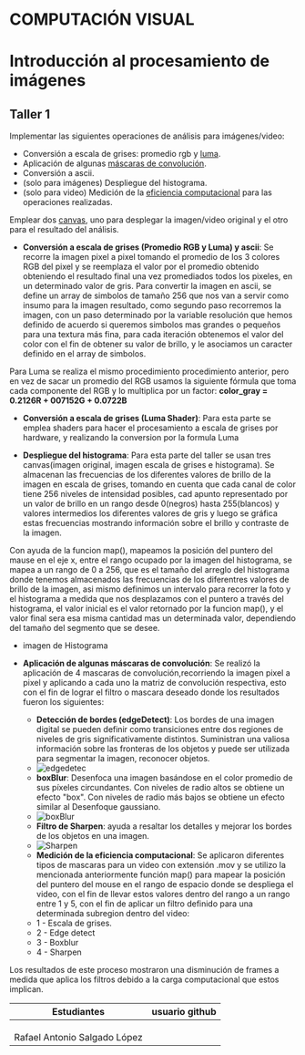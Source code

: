 # COMPUTACIÓN VISUAL
# Introducción al procesamiento de imágenes

## Taller 1

Implementar las siguientes operaciones de análisis para imágenes/video:

* Conversión a escala de grises: promedio rgb y [luma](https://en.wikipedia.org/wiki/HSL_and_HSV#Disadvantages).
* Aplicación de algunas [máscaras de convolución](https://en.wikipedia.org/wiki/Kernel_(image_processing)).
* Conversión  a ascii.
* (solo para imágenes) Despliegue del histograma.
* (solo para video) Medición de la [eficiencia computacional](https://processing.org/reference/frameRate.html) para las operaciones realizadas.

Emplear dos [canvas](https://processing.org/reference/PGraphics.html), uno para desplegar la imagen/video original y el otro para el resultado del análisis.



*  **Conversión a escala de grises (Promedio RGB y Luma) y ascii**: Se recorre la imagen pixel a pixel tomando el promedio de los 3 colores RGB del pixel y se reemplaza el valor por el promedio obtenido obteniendo el resultado final una vez promediados todos los pixeles, en un determinado valor de gris.
Para convertir la imagen en ascii, se define un array de simbolos de tamaño 256 que nos van a servir como insumo para la imagen resultado, como segundo paso recorremos la imagen, con un paso determinado por la variable resolución que hemos definido de acuerdo si queremos simbolos mas grandes o pequeños para una textura más fina, para cada iteración obtenemos el valor del color con el fin de obtener su valor de brillo, y le asociamos un caracter definido en el array de simbolos.

Para Luma se realiza el mismo procedimiento procedimiento anterior, pero en vez de sacar un promedio del RGB usamos la siguiente fórmula que toma cada componente del RGB y lo multiplica por un factor:
**color_gray = 0.2126R + 007152G + 0.0722B**
*  **Conversión a escala de grises (Luma Shader)**: Para esta parte se emplea shaders para hacer el procesamiento a escala de grises por hardware, y realizando la conversion por la formula Luma



* **Despliegue del histograma**:  Para esta parte del taller se usan tres canvas(imagen original, imagen escala de grises e histograma). Se almacenan las frecuencias de los diferentes valores de brillo de la imagen en escala de grises, tomando en cuenta que cada canal de color tiene 256 niveles de intensidad posibles, cad apunto representado por un valor de brillo en un rango desde 0(negros) hasta 255(blancos) y valores intermedios los diferentes valores de gris  y luego se gráfica estas frecuencias mostrando información sobre el brillo y contraste de la imagen.

Con ayuda de la funcion map(), mapeamos la posición del puntero del mause en el eje x, entre el rango ocupado por la imagen del histograma, se mapea a un rango de 0 a 256, que es el tamaño del arreglo del histograma donde tenemos almacenados las frecuencias de los diferentres valores de brillo de la imagen, asi mismo definimos un intervalo para recorrer la foto y el histograma a medida que nos desplazamos con el puntero a través del histograma, el valor inicial es el valor retornado por la funcion map(), y el valor final sera esa misma cantidad mas un determinada valor, dependiendo del tamaño del segmento que se desee.



+ imagen de Histograma





*  **Aplicación de algunas máscaras de convolución**: Se realizó la aplicación de 4 mascaras de convolución,recorriendo la imagen pixel a pixel y aplicando a cada uno la matriz de convolución respectiva, esto con el fin de lograr el filtro o mascara deseado donde los resultados fueron los siguientes:

    -  **Detección de bordes (edgeDetect)**: Los  bordes  de  una  imagen  digital  se  pueden  definir  como  transiciones  entre  dos  regiones  de  niveles  de  gris  significativamente  distintos.  Suministran  una  valiosa  información  sobre  las  fronteras de los objetos y puede ser utilizada para segmentar la imagen, reconocer objetos.
    + ![edgedetec](https://wikimedia.org/api/rest_v1/media/math/render/svg/f800ad5f76b6c26c729ff0c1fef44284d7cade7a)

   -  **boxBlur**:  Desenfoca una imagen basándose en el color promedio de sus píxeles circundantes. Con niveles de radio altos se obtiene un efecto "box". Con niveles de radio más bajos se obtiene un efecto similar al Desenfoque gaussiano.
   + ![boxBlur](https://wikimedia.org/api/rest_v1/media/math/render/svg/c1e0a314554ab3663f129961ebd28fec307e74c4)

    -  **Filtro de Sharpen**: ayuda a resaltar los detalles y mejorar los bordes de los objetos en una imagen.
    + ![Sharpen](https://wikimedia.org/api/rest_v1/media/math/render/svg/beb8b9a493e8b9cf5deccd61bd845a59ea2e62cc)


    *  **Medición de la eficiencia computacional**: Se aplicaron diferentes tipos de mascaras para un video con extensión .mov y se utilizo la mencionada anteriormente función map() para mapear la posición del puntero del mouse en el rango de espacio donde se despliega el video, con el fin de llevar estos valores dentro del rango a un rango entre 1 y 5, con el fin de aplicar un filtro definido para una determinada subregion dentro del video:
    + 1 - Escala de grises.
    + 2 - Edge detect
    + 3 - Boxblur
    + 4 - Sharpen

Los resultados de este proceso mostraron una disminución  de frames a medida que aplica los filtros debido a la carga computacional que estos implican.



|       Estudiantes     |                 usuario github                    |
|-----------------------|-----------------------------------------------|
| |                                          |
| |                                          |
| |                                          |
|Rafael Antonio Salgado López |                                          |
